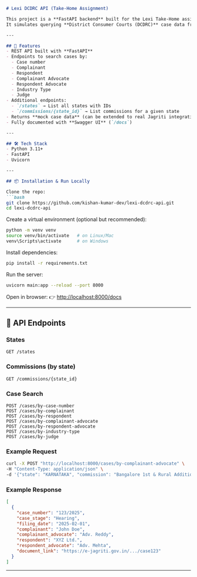 
````markdown
# Lexi DCDRC API (Take-Home Assignment)

This project is a **FastAPI backend** built for the Lexi Take-Home assignment.  
It simulates querying **District Consumer Courts (DCDRC)** case data from the Jagriti portal.  

---

## 🚀 Features
- REST API built with **FastAPI**
- Endpoints to search cases by:
  - Case number
  - Complainant
  - Respondent
  - Complainant Advocate
  - Respondent Advocate
  - Industry Type
  - Judge
- Additional endpoints:
  - `/states` → List all states with IDs
  - `/commissions/{state_id}` → List commissions for a given state
- Returns **mock case data** (can be extended to real Jagriti integration)
- Fully documented with **Swagger UI** (`/docs`)

---

## 🛠 Tech Stack
- Python 3.11+
- FastAPI
- Uvicorn

---

## 📦 Installation & Run Locally

Clone the repo:
```bash
git clone https://github.com/kishan-kumar-dev/lexi-dcdrc-api.git
cd lexi-dcdrc-api
````

Create a virtual environment (optional but recommended):

```bash
python -m venv venv
source venv/bin/activate   # on Linux/Mac
venv\Scripts\activate      # on Windows
```

Install dependencies:

```bash
pip install -r requirements.txt
```

Run the server:

```bash
uvicorn main:app --reload --port 8000
```

Open in browser:
👉 [http://localhost:8000/docs](http://localhost:8000/docs)

---

## 📡 API Endpoints

### States

```
GET /states
```

### Commissions (by state)

```
GET /commissions/{state_id}
```

### Case Search

```
POST /cases/by-case-number
POST /cases/by-complainant
POST /cases/by-respondent
POST /cases/by-complainant-advocate
POST /cases/by-respondent-advocate
POST /cases/by-industry-type
POST /cases/by-judge
```

### Example Request

```bash
curl -X POST "http://localhost:8000/cases/by-complainant-advocate" \
-H "Content-Type: application/json" \
-d '{"state": "KARNATAKA", "commission": "Bangalore 1st & Rural Additional", "search_value": "Reddy"}'
```

### Example Response

```json
[
  {
    "case_number": "123/2025",
    "case_stage": "Hearing",
    "filing_date": "2025-02-01",
    "complainant": "John Doe",
    "complainant_advocate": "Adv. Reddy",
    "respondent": "XYZ Ltd.",
    "respondent_advocate": "Adv. Mehta",
    "document_link": "https://e-jagriti.gov.in/.../case123"
  }
]
```

---




